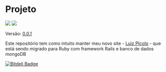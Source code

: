 <h1>Projeto</h1>
<p>
	<a href="https://codeclimate.com/github/luizpicolo/website-ruby-rspec-mongodb"><img src="https://codeclimate.com/github/luizpicolo/website-ruby-rspec-mongodb.png" /></a>
	<a href="https://travis-ci.org/luizpicolo/website-ruby-rspec-mongodb"><img src="https://travis-ci.org/luizpicolo/website-ruby-rspec-mongodb.png?branch=master"></a>
</p>
<p>Versão: <a href="https://github.com/luizpicolo/website-ruby-rspec-mongodb/releases/tag/v0.0.1">0.0.1</a></p>
<p>Este repositório tem como intuito manter meu novo site - <a href="http://www.luizpicolo.com.br">Luiz PIcolo</a> - que está sendo migrado para Ruby com 
framework Rails e banco de dados mongoDB</p>

[![Bitdeli Badge](https://d2weczhvl823v0.cloudfront.net/luizpicolo/website-ruby-rspec-mongodb/trend.png)](https://bitdeli.com/free "Bitdeli Badge")

